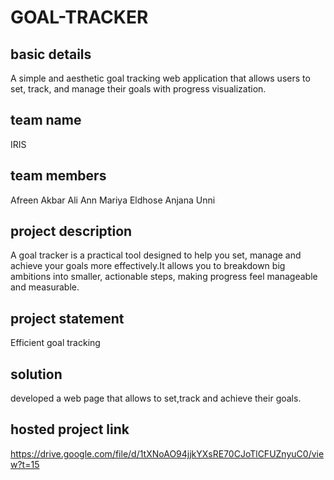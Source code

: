 # GOAL-TRACKER
## basic details
A simple and aesthetic goal tracking web application that allows users to set, track, and manage their goals with progress visualization.
## team name 
IRIS
## team members
Afreen Akbar Ali
Ann Mariya Eldhose
Anjana Unni
## project description 
A goal tracker is a practical tool designed to help you set, manage and achieve your goals more effectively.It allows you to breakdown big ambitions into smaller, actionable steps, making progress feel manageable and measurable.
## project statement 
Efficient goal tracking
## solution 
developed a web page that allows to set,track and achieve their goals.
## hosted project link
https://drive.google.com/file/d/1tXNoAO94jjkYXsRE70CJoTlCFUZnyuC0/view?t=15
